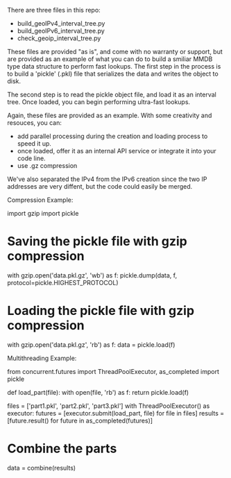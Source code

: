 There are three files in this repo:

   - build_geoIPv4_interval_tree.py
   - build_geoIPv6_interval_tree.py
   - check_geoip_interval_tree.py

These files are provided "as is", and come with no warranty or support, but are provided as an example of what you can do to build a smiliar MMDB type
data structure to perform fast lookups.  The first step in the process is to build a 'pickle' (.pkl) file that serializes the data and writes the object
to disk.

The second step is to read the pickle object file, and load it as an interval tree.  Once loaded, you can begin performing ultra-fast lookups.

Again, these files are provided as an example. With some creativity and resouces, you can:

* add parallel processing during the creation and loading process to speed it up.
* once loaded, offer it as an internal API service or integrate it into your code line.
* use .gz compression

We've also separated the IPv4 from the IPv6 creation since the two IP addresses are very diffent, but the code could easily be merged.

Compression Example:

import gzip
import pickle

# Saving the pickle file with gzip compression
with gzip.open('data.pkl.gz', 'wb') as f:
    pickle.dump(data, f, protocol=pickle.HIGHEST_PROTOCOL)

# Loading the pickle file with gzip compression
with gzip.open('data.pkl.gz', 'rb') as f:
    data = pickle.load(f)


Multithreading Example:

from concurrent.futures import ThreadPoolExecutor, as_completed
import pickle

def load_part(file):
    with open(file, 'rb') as f:
        return pickle.load(f)

files = ['part1.pkl', 'part2.pkl', 'part3.pkl']
with ThreadPoolExecutor() as executor:
    futures = [executor.submit(load_part, file) for file in files]
    results = [future.result() for future in as_completed(futures)]

# Combine the parts
data = combine(results)

